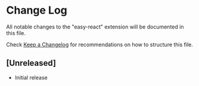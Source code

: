 # Change Log

All notable changes to the "easy-react" extension will be documented in this file.

Check [Keep a Changelog](http://keepachangelog.com/) for recommendations on how to structure this file.

## [Unreleased]

- Initial release